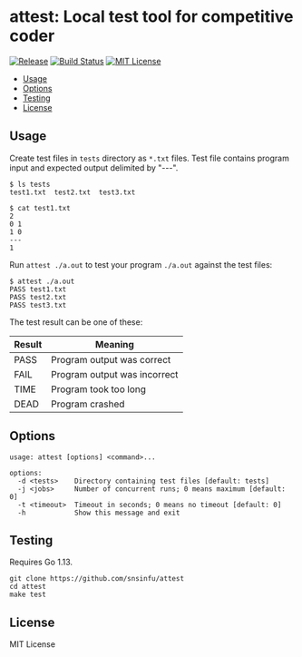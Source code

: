 # attest: Local test tool for competitive coder

[![Release][release-badge]][release-url]
[![Build Status][travis-badge]][travis-url]
[![MIT License][license-badge]][license-url]

[release-badge]: https://img.shields.io/github/release/snsinfu/attest.svg
[release-url]: https://github.com/snsinfu/attest/releases
[license-badge]: https://img.shields.io/badge/license-MIT-blue.svg
[license-url]: https://raw.githubusercontent.com/snsinfu/attest/master/LICENSE.txt
[travis-badge]: https://travis-ci.org/snsinfu/attest.svg?branch=master
[travis-url]: https://travis-ci.org/snsinfu/attest

- [Usage](#usage)
- [Options](#options)
- [Testing](#testing)
- [License](#license)


## Usage

Create test files in `tests` directory as `*.txt` files. Test file contains
program input and expected output delimited by "---".

```
$ ls tests
test1.txt  test2.txt  test3.txt

$ cat test1.txt
2
0 1
1 0
---
1
```

Run `attest ./a.out` to test your program `./a.out` against the test files:

```
$ attest ./a.out
PASS test1.txt
PASS test2.txt
PASS test3.txt
```

The test result can be one of these:

| Result | Meaning                      |
|--------|------------------------------|
| PASS   | Program output was correct   |
| FAIL   | Program output was incorrect |
| TIME   | Program took too long        |
| DEAD   | Program crashed              |


## Options

```
usage: attest [options] <command>...

options:
  -d <tests>    Directory containing test files [default: tests]
  -j <jobs>     Number of concurrent runs; 0 means maximum [default: 0]
  -t <timeout>  Timeout in seconds; 0 means no timeout [default: 0]
  -h            Show this message and exit
```


## Testing

Requires Go 1.13.

```
git clone https://github.com/snsinfu/attest
cd attest
make test
```


## License

MIT License
